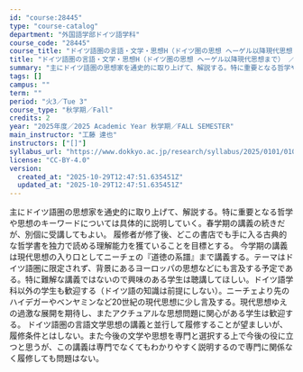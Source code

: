 ```yaml
---
id: "course:28445"
type: "course-catalog"
department: "外国語学部ドイツ語学科"
course_code: "28445"
course_title: "ドイツ語圏の言語・文学・思想H（ドイツ圏の思想 ヘーゲル以降現代思想まで） ／GERMAN LANGUAGE, LITERATURE AND THOUGHT H"
title: "ドイツ語圏の言語・文学・思想H（ドイツ圏の思想 ヘーゲル以降現代思想まで） ／GERMAN LANGUAGE, LITERATURE AND THOUGHT H"
summary: "主にドイツ語圏の思想家を通史的に取り上げて、解説する。特に重要となる哲学や思想のキーワードについては具体的に説明していく。春学期の講義の続きだが、別個に受講してもよい。 履修者が修了後、どこの書店でも手に入る古典的な哲学書を独力で読める理解…"
tags: []
campus: ""
term: ""
period: "火3／Tue 3"
course_type: "秋学期／Fall"
credits: 2
year: "2025年度／2025 Academic Year 秋学期／FALL SEMESTER"
main_instructor: "工藤 達也"
instructors: ["[]"]
syllabus_url: "https://www.dokkyo.ac.jp/research/syllabus/2025/0101/0101_28445_ja_JP.html"
license: "CC-BY-4.0"
version:
  created_at: "2025-10-29T12:47:51.635451Z"
  updated_at: "2025-10-29T12:47:51.635451Z"
---
```

主にドイツ語圏の思想家を通史的に取り上げて、解説する。特に重要となる哲学や思想のキーワードについては具体的に説明していく。春学期の講義の続きだが、別個に受講してもよい。 履修者が修了後、どこの書店でも手に入る古典的な哲学書を独力で読める理解能力を獲ていることを目標とする。 今学期の講義は現代思想の入り口としてニーチェの『道徳の系譜』まで講義する。テーマはドイツ語圏に限定されず、背景にあるヨーロッパの思想などにも言及する予定である。特に難解な講義ではないので興味のある学生は聴講してほしい。ドイツ語学科以外の学生も歓迎する（ドイツ語の知識は前提にしない）。ニーチェより先のハイデガーやベンヤミンなど20世紀の現代思想に少し言及する。現代思想ゆえの過激な展開を期待し、またアクチュアルな思想問題に関心がある学生は歓迎する。 ドイツ語圏の言語文学思想の講義と並行して履修することが望ましいが、履修条件とはしない。また今後の文学や思想を専門と選択する上で今後の役に立つと思うが、この講義は専門でなくてもわかりやすく説明するので専門に関係なく履修しても問題はない。
